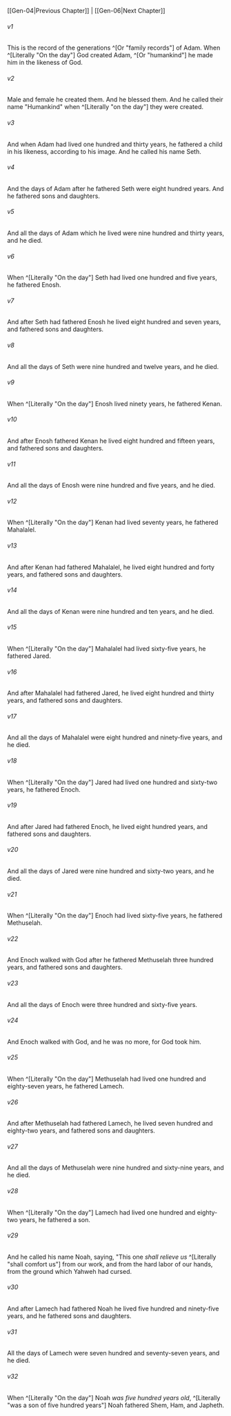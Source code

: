 ﻿---
aliases:
  - Genesis 5
---

[[Gen-04|Previous Chapter]] | [[Gen-06|Next Chapter]]

###### v1
This is the record of the generations ^[Or "family records"] of Adam. When ^[Literally "On the day"] God created Adam, ^[Or "humankind"] he made him in the likeness of God.

###### v2
Male and female he created them. And he blessed them. And he called their name "Humankind" when ^[Literally "on the day"] they were created.

###### v3
And when Adam had lived one hundred and thirty years, he fathered a child in his likeness, according to his image. And he called his name Seth.

###### v4
And the days of Adam after he fathered Seth were eight hundred years. And he fathered sons and daughters.

###### v5
And all the days of Adam which he lived were nine hundred and thirty years, and he died.

###### v6
When ^[Literally "On the day"] Seth had lived one hundred and five years, he fathered Enosh.

###### v7
And after Seth had fathered Enosh he lived eight hundred and seven years, and fathered sons and daughters.

###### v8
And all the days of Seth were nine hundred and twelve years, and he died.

###### v9
When ^[Literally "On the day"] Enosh lived ninety years, he fathered Kenan.

###### v10
And after Enosh fathered Kenan he lived eight hundred and fifteen years, and fathered sons and daughters.

###### v11
And all the days of Enosh were nine hundred and five years, and he died.

###### v12
When ^[Literally "On the day"] Kenan had lived seventy years, he fathered Mahalalel.

###### v13
And after Kenan had fathered Mahalalel, he lived eight hundred and forty years, and fathered sons and daughters.

###### v14
And all the days of Kenan were nine hundred and ten years, and he died.

###### v15
When ^[Literally "On the day"] Mahalalel had lived sixty-five years, he fathered Jared.

###### v16
And after Mahalalel had fathered Jared, he lived eight hundred and thirty years, and fathered sons and daughters.

###### v17
And all the days of Mahalalel were eight hundred and ninety-five years, and he died.

###### v18
When ^[Literally "On the day"] Jared had lived one hundred and sixty-two years, he fathered Enoch.

###### v19
And after Jared had fathered Enoch, he lived eight hundred years, and fathered sons and daughters.

###### v20
And all the days of Jared were nine hundred and sixty-two years, and he died.

###### v21
When ^[Literally "On the day"] Enoch had lived sixty-five years, he fathered Methuselah.

###### v22
And Enoch walked with God after he fathered Methuselah three hundred years, and fathered sons and daughters.

###### v23
And all the days of Enoch were three hundred and sixty-five years.

###### v24
And Enoch walked with God, and he was no more, for God took him.

###### v25
When ^[Literally "On the day"] Methuselah had lived one hundred and eighty-seven years, he fathered Lamech.

###### v26
And after Methuselah had fathered Lamech, he lived seven hundred and eighty-two years, and fathered sons and daughters.

###### v27
And all the days of Methuselah were nine hundred and sixty-nine years, and he died.

###### v28
When ^[Literally "On the day"] Lamech had lived one hundred and eighty-two years, he fathered a son.

###### v29
And he called his name Noah, saying, "This one _shall relieve us_ ^[Literally "shall comfort us"] from our work, and from the hard labor of our hands, from the ground which Yahweh had cursed.

###### v30
And after Lamech had fathered Noah he lived five hundred and ninety-five years, and he fathered sons and daughters.

###### v31
All the days of Lamech were seven hundred and seventy-seven years, and he died.

###### v32
When ^[Literally "On the day"] Noah _was five hundred years old_, ^[Literally "was a son of five hundred years"] Noah fathered Shem, Ham, and Japheth.